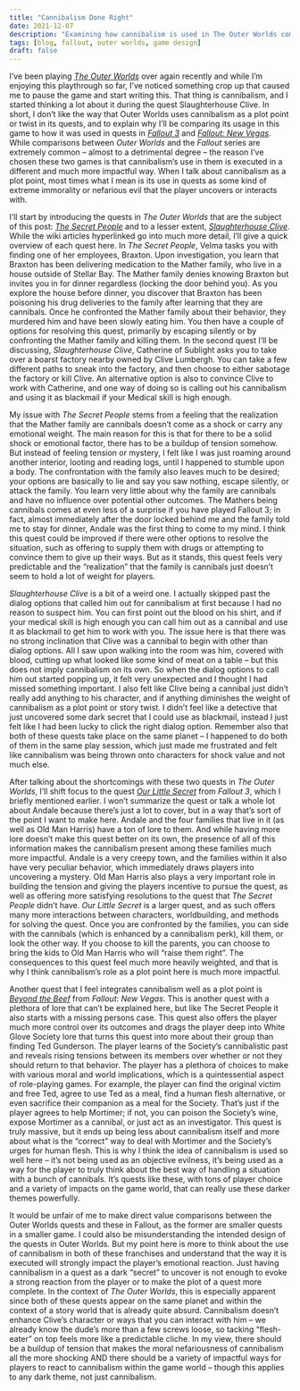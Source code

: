 ```yaml
---
title: "Cannibalism Done Right"
date: 2021-12-07
description: "Examining how cannibalism is used in The Outer Worlds compared to Fallout."
tags: [blog, fallout, outer worlds, game design]
draft: false
---
```


I’ve been playing [*The Outer Worlds*](https://en.wikipedia.org/wiki/The_Outer_Worlds) over again recently and while I’m enjoying this playthrough so far, I’ve noticed something crop up that caused me to pause the game and start writing this. That thing is cannibalism, and I started thinking a lot about it during the quest Slaughterhouse Clive. In short, I don’t like the way that Outer Worlds uses cannibalism as a plot point or twist in its quests, and to explain why I’ll be comparing its usage in this game to how it was used in quests in [*Fallout 3*](https://en.wikipedia.org/wiki/Fallout_3) and [*Fallout: New Vegas*](https://en.wikipedia.org/wiki/Fallout:_New_Vegas). While comparisons between *Outer Worlds* and the *Fallout* series are extremely common – almost to a detrimental degree – the reason I’ve chosen these two games is that cannibalism’s use in them is executed in a different and much more impactful way. When I talk about cannibalism as a plot point, most times what I mean is its use in quests as some kind of extreme immorality or nefarious evil that the player uncovers or interacts with.

I’ll start by introducing the quests in *The Outer Worlds* that are the subject of this post: [*The Secret People*](https://theouterworlds.fandom.com/wiki/The_Secret_People) and to a lesser extent, [*Slaughterhouse Clive*](https://theouterworlds.fandom.com/wiki/Slaughterhouse_Clive). While the wiki articles hyperlinked go into much more detail, I’ll give a quick overview of each quest here. In *The Secret People*, Velma tasks you with finding one of her employees, Braxton. Upon investigation, you learn that Braxton has been delivering medication to the Mather family, who live in a house outside of Stellar Bay. The Mather family denies knowing Braxton but invites you in for dinner regardless (locking the door behind you). As you explore the house before dinner, you discover that Braxton has been poisoning his drug deliveries to the family after learning that they are cannibals. Once he confronted the Mather family about their behavior, they murdered him and have been slowly eating him. You then have a couple of options for resolving this quest, primarily by escaping silently or by confronting the Mather family and killing them. In the second quest I’ll be discussing, *Slaughterhouse Clive*, Catherine of Sublight asks you to take over a boarst factory nearby owned by Clive Lumbergh. You can take a few different paths to sneak into the factory, and then choose to either sabotage the factory or kill Clive. An alternative option is also to convince Clive to work with Catherine, and one way of doing so is calling out his cannibalism and using it as blackmail if your Medical skill is high enough.

My issue with *The Secret People* stems from a feeling that the realization that the Mather family are cannibals doesn’t come as a shock or carry any emotional weight. The main reason for this is that for there to be a solid shock or emotional factor, there has to be a buildup of tension somehow. But instead of feeling tension or mystery, I felt like I was just roaming around another interior, looting and reading logs, until I happened to stumble upon a body. The confrontation with the family also leaves much to be desired; your options are basically to lie and say you saw nothing, escape silently, or attack the family. You learn very little about why the family are cannibals and have no influence over potential other outcomes. The Mathers being cannibals comes at even less of a surprise if you have played Fallout 3; in fact, almost immediately after the door locked behind me and the family told me to stay for dinner, Andale was the first thing to come to my mind. I think this quest could be improved if there were other options to resolve the situation, such as offering to supply them with drugs or attempting to convince them to give up their ways. But as it stands, this quest feels very predictable and the “realization” that the family is cannibals just doesn’t seem to hold a lot of weight for players.

*Slaughterhouse Clive* is a bit of a weird one. I actually skipped past the dialog options that called him out for cannibalism at first because I had no reason to suspect him. You can first point out the blood on his shirt, and if your medical skill is high enough you can call him out as a cannibal and use it as blackmail to get him to work with you. The issue here is that there was no strong inclination that Clive was a cannibal to begin with other than dialog options. All I saw upon walking into the room was him, covered with blood, cutting up what looked like some kind of meat on a table – but this does not imply cannibalism on its own. So when the dialog options to call him out started popping up, it felt very unexpected and I thought I had missed something important. I also felt like Clive being a cannibal just didn’t really add anything to his character, and if anything diminishes the weight of cannibalism as a plot point or story twist. I didn’t feel like a detective that just uncovered some dark secret that I could use as blackmail, instead I just felt like I had been lucky to click the right dialog option. Remember also that both of these quests take place on the same planet – I happened to do both of them in the same play session, which just made me frustrated and felt like cannibalism was being thrown onto characters for shock value and not much else.

After talking about the shortcomings with these two quests in *The Outer Worlds*, I’ll shift focus to the quest [*Our Little Secret*](https://fallout.fandom.com/wiki/Our_Little_Secret) from *Fallout 3*, which I briefly mentioned earlier. I won’t summarize the quest or talk a whole lot about Andale because there’s just a lot to cover, but in a way that’s sort of the point I want to make here. Andale and the four families that live in it (as well as Old Man Harris) have a ton of lore to them. And while having more lore doesn’t make this quest better on its own, the presence of all of this information makes the cannibalism present among these families much more impactful. Andale is a very creepy town, and the families within it also have very peculiar behavior, which immediately draws players into uncovering a mystery. Old Man Harris also plays a very important role in building the tension and giving the players incentive to pursue the quest, as well as offering more satisfying resolutions to the quest that *The Secret People* didn’t have. *Our Little Secret* is a larger quest, and as such offers many more interactions between characters, worldbuilding, and methods for solving the quest. Once you are confronted by the families, you can side with the cannibals (which is enhanced by a cannibalism perk), kill them, or look the other way. If you choose to kill the parents, you can choose to bring the kids to Old Man Harris who will “raise them right”. The consequences to this quest feel much more heavily weighted, and that is why I think cannibalism’s role as a plot point here is much more impactful.

Another quest that I feel integrates cannibalism well as a plot point is [*Beyond the Beef*](https://fallout.fandom.com/wiki/Beyond_the_Beef) from *Fallout: New Vegas*. This is another quest with a plethora of lore that can’t be explained here, but like The Secret People it also starts with a missing persons case. This quest also offers the player much more control over its outcomes and drags the player deep into White Glove Society lore that turns this quest into more about their group than finding Ted Gunderson. The player learns of the Society’s cannibalistic past and reveals rising tensions between its members over whether or not they should return to that behavior. The player has a plethora of choices to make with various moral and world implications, which is a quintessential aspect of role-playing games. For example, the player can find the original victim and free Ted, agree to use Ted as a meal, find a human flesh alternative, or even sacrifice their companion as a meal for the Society. That’s just if the player agrees to help Mortimer; if not, you can poison the Society’s wine, expose Mortimer as a cannibal, or just act as an investigator. This quest is truly massive, but it ends up being less about cannibalism itself and more about what is the “correct” way to deal with Mortimer and the Society’s urges for human flesh. This is why I think the idea of cannibalism is used so well here – it’s not being used as an objective evilness, it’s being used as a way for the player to truly think about the best way of handling a situation with a bunch of cannibals. It’s quests like these, with tons of player choice and a variety of impacts on the game world, that can really use these darker themes powerfully.

It would be unfair of me to make direct value comparisons between the Outer Worlds quests and these in Fallout, as the former are smaller quests in a smaller game. I could also be misunderstanding the intended design of the quests in Outer Worlds. But my point here is more to think about the use of cannibalism in both of these franchises and understand that the way it is executed will strongly impact the player’s emotional reaction. Just having cannibalism in a quest as a dark “secret” to uncover is not enough to evoke a strong reaction from the player or to make the plot of a quest more complete. In the context of *The Outer Worlds*, this is especially apparent since both of these quests appear on the same planet and within the context of a story world that is already quite absurd. Cannibalism doesn’t enhance Clive’s character or ways that you can interact with him – we already know the dude’s more than a few screws loose, so tacking “flesh-eater” on top feels more like a predictable cliche. In my view, there should be a buildup of tension that makes the moral nefariousness of cannibalism all the more shocking AND there should be a variety of impactful ways for players to react to cannibalism within the game world – though this applies to any dark theme, not just cannibalism.

